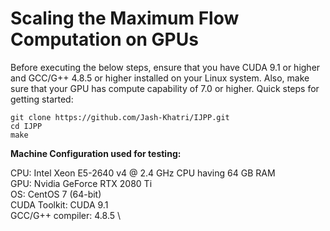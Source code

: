 # Scaling the Maximum Flow Computation on GPUs
Before executing the below steps, ensure that you have CUDA 9.1 or higher and GCC/G++ 4.8.5 or higher installed on your Linux system. Also, make sure that your GPU has compute capability of 7.0 or higher. Quick steps for getting started:
```
git clone https://github.com/Jash-Khatri/IJPP.git
cd IJPP
make
```
**Machine Configuration used for testing:**

CPU: Intel Xeon E5-2640 v4 @ 2.4 GHz CPU having 64 GB RAM \
GPU: Nvidia GeForce RTX 2080 Ti \
OS: CentOS 7 (64-bit) \
CUDA Toolkit: CUDA 9.1 \
GCC/G++ compiler: 4.8.5 \
